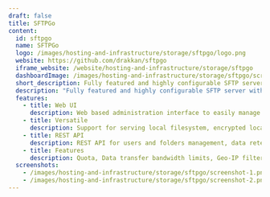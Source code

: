 ```yaml
---
draft: false
title: SFTPGo
content:
  id: sftpgo
  name: SFTPGo
  logo: /images/hosting-and-infrastructure/storage/sftpgo/logo.png
  website: https://github.com/drakkan/sftpgo
  iframe_website: /website/hosting-and-infrastructure/storage/sftpgo
  dashboardImage: /images/hosting-and-infrastructure/storage/sftpgo/screenshot-1.png
  short_description: Fully featured and highly configurable SFTP server with optional HTTP/S, FTP/S and WebDAV support
  description: "Fully featured and highly configurable SFTP server with optional HTTP/S, FTP/S and WebDAV support. Several storage backends are supported: local filesystem, encrypted local filesystem, S3 (compatible) Object Storage, Google Cloud Storage, Azure Blob Storage, SFTP."
  features:
    - title: Web UI
      description: Web based administration interface to easily manage users, folders and connections. Web client interface so that end users can change their credentials, manage and share their files in the browser. Web Client and Web Admin user interfaces support OpenID Connect authentication and so they can be integrated with identity providers such as Keycloak.
    - title: Versatile
      description: Support for serving local filesystem, encrypted local filesystem, S3 Compatible Object Storage, Google Cloud Storage, Azure Blob Storage or other SFTP accounts over SFTP/SCP/FTP/WebDAV.
    - title: REST API
      description: REST API for users and folders management, data retention, backup, restore and real time reports of the active connections with possibility of forcibly closing a connection.
    - title: Features
      description: Quota, Data transfer bandwidth limits, Geo-IP filtering, Virtual folders ... and hundreds of others options and features are available
  screenshots:
    - /images/hosting-and-infrastructure/storage/sftpgo/screenshot-1.png
    - /images/hosting-and-infrastructure/storage/sftpgo/screenshot-2.png
---
```

